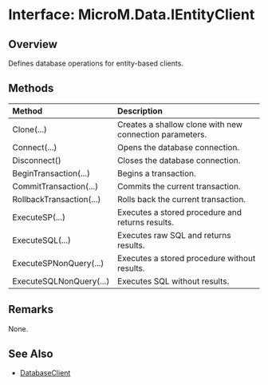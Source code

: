 # Interface: MicroM.Data.IEntityClient
## Overview
Defines database operations for entity-based clients.

## Methods
| Method | Description |
|:------------|:-------------|
| Clone(...) | Creates a shallow clone with new connection parameters. |
| Connect(...) | Opens the database connection. |
| Disconnect() | Closes the database connection. |
| BeginTransaction(...) | Begins a transaction. |
| CommitTransaction(...) | Commits the current transaction. |
| RollbackTransaction(...) | Rolls back the current transaction. |
| ExecuteSP(...) | Executes a stored procedure and returns results. |
| ExecuteSQL(...) | Executes raw SQL and returns results. |
| ExecuteSPNonQuery(...) | Executes a stored procedure without results. |
| ExecuteSQLNonQuery(...) | Executes SQL without results. |

## Remarks
None.

## See Also
- [DatabaseClient](../DatabaseClient/index.md)
